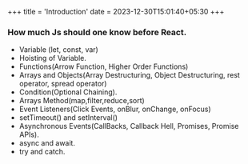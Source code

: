 +++
title = 'Introduction'
date = 2023-12-30T15:01:40+05:30
+++



### How much Js should one know before React.
- Variable (let, const, var)
- Hoisting of Variable.
- Functions(Arrow Function, Higher Order Functions)
- Arrays and Objects(Array Destructuring, Object Destructuring, rest operator, spread operator)
- Condition(Optional Chaining).
- Arrays Method(map,filter,reduce,sort)
- Event Listeners(Click Events, onBlur, onChange, onFocus)
- setTimeout() and setInterval()
- Asynchronous Events(CallBacks, Callback Hell, Promises, Promise APIs).
- async and await.
- try and catch.
